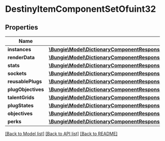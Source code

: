 # DestinyItemComponentSetOfuint32

## Properties
Name | Type | Description | Notes
------------ | ------------- | ------------- | -------------
**instances** | [**\Bungie\Model\DictionaryComponentResponseOfuint32AndDestinyItemInstanceComponent**](DictionaryComponentResponseOfuint32AndDestinyItemInstanceComponent.md) |  | [optional] 
**renderData** | [**\Bungie\Model\DictionaryComponentResponseOfuint32AndDestinyItemRenderComponent**](DictionaryComponentResponseOfuint32AndDestinyItemRenderComponent.md) |  | [optional] 
**stats** | [**\Bungie\Model\DictionaryComponentResponseOfuint32AndDestinyItemStatsComponent**](DictionaryComponentResponseOfuint32AndDestinyItemStatsComponent.md) |  | [optional] 
**sockets** | [**\Bungie\Model\DictionaryComponentResponseOfuint32AndDestinyItemSocketsComponent**](DictionaryComponentResponseOfuint32AndDestinyItemSocketsComponent.md) |  | [optional] 
**reusablePlugs** | [**\Bungie\Model\DictionaryComponentResponseOfuint32AndDestinyItemReusablePlugsComponent**](DictionaryComponentResponseOfuint32AndDestinyItemReusablePlugsComponent.md) |  | [optional] 
**plugObjectives** | [**\Bungie\Model\DictionaryComponentResponseOfuint32AndDestinyItemPlugObjectivesComponent**](DictionaryComponentResponseOfuint32AndDestinyItemPlugObjectivesComponent.md) |  | [optional] 
**talentGrids** | [**\Bungie\Model\DictionaryComponentResponseOfuint32AndDestinyItemTalentGridComponent**](DictionaryComponentResponseOfuint32AndDestinyItemTalentGridComponent.md) |  | [optional] 
**plugStates** | [**\Bungie\Model\DictionaryComponentResponseOfuint32AndDestinyItemPlugComponent**](DictionaryComponentResponseOfuint32AndDestinyItemPlugComponent.md) |  | [optional] 
**objectives** | [**\Bungie\Model\DictionaryComponentResponseOfuint32AndDestinyItemObjectivesComponent**](DictionaryComponentResponseOfuint32AndDestinyItemObjectivesComponent.md) |  | [optional] 
**perks** | [**\Bungie\Model\DictionaryComponentResponseOfuint32AndDestinyItemPerksComponent**](DictionaryComponentResponseOfuint32AndDestinyItemPerksComponent.md) |  | [optional] 

[[Back to Model list]](../README.md#documentation-for-models) [[Back to API list]](../README.md#documentation-for-api-endpoints) [[Back to README]](../README.md)


